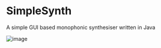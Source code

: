 # SimpleSynth
A simple GUI based monophonic synthesiser written in Java

![image](/SimpleSynth/img.png)

